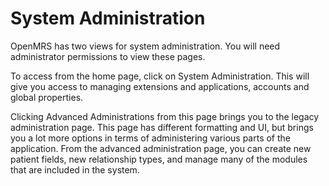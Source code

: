 # System Administration

OpenMRS has two views for system administration. You will need administrator permissions to view these pages. 

To access from the home page, click on System Administration. This will give you access to managing extensions and applications, accounts and global properties. 

Clicking Advanced Administrations from this page brings you to the legacy administration page. This page has different formatting and UI, but brings you a lot more options in terms of administering various parts of the application. From the advanced administration page, you can create new patient fields, new relationship types, and manage many of the modules that are included in the system.